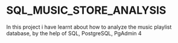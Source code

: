 # SQL_MUSIC_STORE_ANALYSIS
In this project i have learnt about how to analyze the music playlist database, by the help of SQL, PostgreSQL, PgAdmin 4
